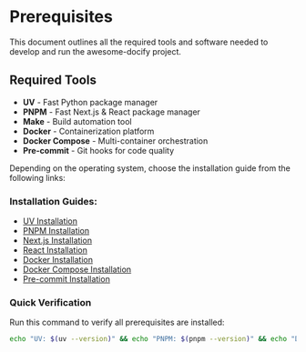 # Prerequisites
This document outlines all the required tools and software needed to develop and run the awesome-docify project.

## Required Tools

- **UV** - Fast Python package manager
- **PNPM** - Fast Next.js & React package manager
- **Make** - Build automation tool
- **Docker** - Containerization platform
- **Docker Compose** - Multi-container orchestration
- **Pre-commit** - Git hooks for code quality

Depending on the operating system, choose the installation guide from the following links:

### Installation Guides:
- [UV Installation](https://docs.astral.sh/uv/getting-started/installation/)
- [PNPM Installation](https://pnpm.io/installation)
- [Next.js Installation](https://nextjs.org/docs/getting-started/installation)
- [React Installation](https://react.dev/learn/start-a-new-react-project)
- [Docker Installation](https://docs.docker.com/get-docker/)
- [Docker Compose Installation](https://docs.docker.com/compose/install/)
- [Pre-commit Installation](https://pre-commit.com/#install)

### Quick Verification

Run this command to verify all prerequisites are installed:

```bash
echo "UV: $(uv --version)" && echo "PNPM: $(pnpm --version)" && echo "Docker: $(docker --version)" && echo "Docker Compose: $(docker compose version)" && echo "Pre-commit: $(pre-commit --version)" && echo "Make: $(make --version)"
```
